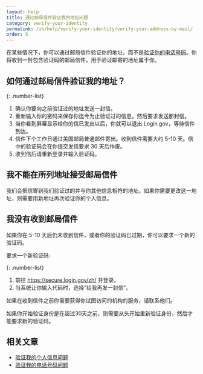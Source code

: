 ```yaml
---
layout: help
title: 通过邮局信件验证我的地址问题
category: verify-your-identity
permalink: /zh/help/verify-your-identity/verify-your-address-by-mail/
order: 5
---
```


在某些情况下，你可以通过邮局信件验证你的地址，而不是[验证你的电话号码](#)。你将收到一封包含验证码的邮局信件，用于验证邮寄的地址属于你。

## 如何通过邮局信件验证我的地址？

{: .number-list}

1. 确认你要向之前验证过的地址发送一封信。
1. 重新输入你的密码来保存你迄今为止验证过的信息，然后要求发送那封信。
1. 当你看到屏幕显示给你的信已发出以后，你就可以退出 Login.gov，等待信件到达。
1. 信件下个工作日通过美国邮局普通邮件寄出。收到信件需要大约 5-10 天。信中的验证码会在你提交发信要求 30 天后作废。
1. 收到信后请重新登录并输入验证码。

## 我不能在所列地址接受邮局信件

我们会把信寄到我们验证过的并与你其他信息相符的地址。如果你需要更改这一地址，则需要用新地址再次验证你的个人信息。

## 我没有收到邮局信件

如果你在 5-10 天后仍未收到信件，或者你的验证码已过期，你可以要求一个新的验证码。

要求一个新验证码:

{: .number-list}
1. 前往 <https://secure.login.gov/zh/> 并登录。
1. 当系统让你输入代码时，选择“给我再发一封信”。

如果在收到信件之前你需要获得你试图访问的机构的服务，请联系他们。

如果你开始验证身份是在超过30天之前，则需要从头开始重新验证身份，然后才能要求新的验证码。

## 相关文章

* [验证我的个人信息问题](/zh/help/verify-your-identity/issues-verifying-my-personal-information/)
* [验证我的电话号码问题](/zh/help/verify-your-identity/phone-number/)
